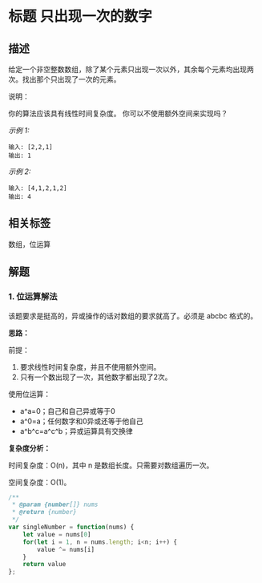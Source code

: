 # 标题 只出现一次的数字

## 描述

给定一个非空整数数组，除了某个元素只出现一次以外，其余每个元素均出现两次。找出那个只出现了一次的元素。

说明：

你的算法应该具有线性时间复杂度。 你可以不使用额外空间来实现吗？

*示例 1:*

```
输入: [2,2,1]
输出: 1
```

*示例 2:*
```
输入: [4,1,2,1,2]
输出: 4
```

## 相关标签

数组，位运算

## 解题

### 1. 位运算解法

该题要求是挺高的，异或操作的话对数组的要求就高了。必须是 abcbc 格式的。

**思路：**

前提：
1. 要求线性时间复杂度，并且不使用额外空间。
2. 只有一个数出现了一次，其他数字都出现了2次。

使用位运算：

* a^a=0；自己和自己异或等于0
* a^0=a；任何数字和0异或还等于他自己
* a^b^c=a^c^b；异或运算具有交换律

**复杂度分析：**

时间复杂度：O(n)，其中 n 是数组长度。只需要对数组遍历一次。

空间复杂度：O(1)。

```js
/**
 * @param {number[]} nums
 * @return {number}
 */
var singleNumber = function(nums) {
    let value = nums[0]
    for(let i = 1, n = nums.length; i<n; i++) {
        value ^= nums[i]
    }
    return value
};
```